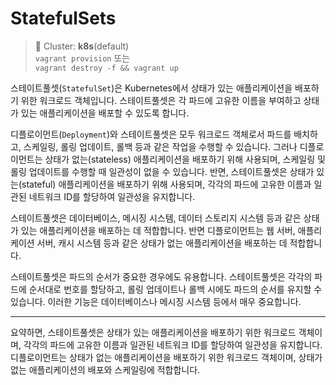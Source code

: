 # StatefulSets

> 📘 Cluster: **k8s**(default)
<br> `vagrant provision` 또는
<br> `vagrant destroy -f && vagrant up`

스테이트풀셋(`StatefulSet`)은 Kubernetes에서 상태가 있는 애플리케이션을 배포하기 위한 워크로드 객체입니다. 스테이트풀셋은 각 파드에 고유한 이름을 부여하고 상태가 있는 애플리케이션을 배포할 수 있도록 합니다.

디플로이먼트(`Deployment`)와 스테이트풀셋은 모두 워크로드 객체로서 파드를 배치하고, 스케일링, 롤링 업데이트, 롤백 등과 같은 작업을 수행할 수 있습니다. 그러나 디플로이먼트는 상태가 없는(stateless) 애플리케이션을 배포하기 위해 사용되며, 스케일링 및 롤링 업데이트를 수행할 때 일관성이 없을 수 있습니다. 반면, 스테이트풀셋은 상태가 있는(stateful) 애플리케이션을 배포하기 위해 사용되며, 각각의 파드에 고유한 이름과 일관된 네트워크 ID를 할당하여 일관성을 유지합니다.

스테이트풀셋은 데이터베이스, 메시징 시스템, 데이터 스토리지 시스템 등과 같은 상태가 있는 애플리케이션을 배포하는 데 적합합니다. 반면 디플로이먼트는 웹 서버, 애플리케이션 서버, 캐시 시스템 등과 같은 상태가 없는 애플리케이션을 배포하는 데 적합합니다.

스테이트풀셋은 파드의 순서가 중요한 경우에도 유용합니다. 스테이트풀셋은 각각의 파드에 순서대로 번호를 할당하고, 롤링 업데이트나 롤백 시에도 파드의 순서를 유지할 수 있습니다. 이러한 기능은 데이터베이스나 메시징 시스템 등에서 매우 중요합니다.

--- 

요약하면, 스테이트풀셋은 상태가 있는 애플리케이션을 배포하기 위한 워크로드 객체이며, 각각의 파드에 고유한 이름과 일관된 네트워크 ID를 할당하여 일관성을 유지합니다. 디플로이먼트는 상태가 없는 애플리케이션을 배포하기 위한 워크로드 객체이며, 상태가 없는 애플리케이션의 배포와 스케일링에 적합합니다.